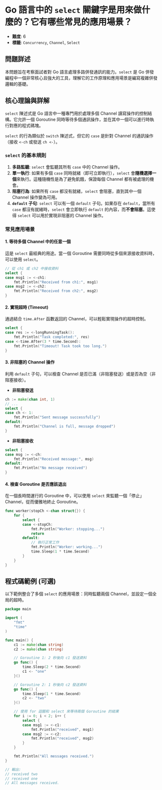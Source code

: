 # Go 語言中的 `select` 關鍵字是用來做什麼的？它有哪些常見的應用場景？

- **難度**: 6
- **標籤**: `Concurrency`, `Channel`, `Select`

## 問題詳述

本問題旨在考察面試者對 Go 語言處理多路併發通訊的能力。`select` 是 Go 併發編程中一個非常核心且強大的工具，理解它的工作原理和應用場景是編寫複雜併發邏輯的基礎。

## 核心理論與詳解

`select` 陳述式是 Go 語言中一種專門用於處理多個 Channel 讀寫操作的控制結構。它允許一個 Goroutine 同時等待多個通訊操作，並在其中一個可以進行時執行對應的程式碼塊。

`select` 的行為類似於 `switch` 陳述式，但它的 `case` 是針對 Channel 的通訊操作（接收 `<-ch` 或發送 `ch <-`）。

### `select` 的基本規則

1.  **多路監聽**: `select` 會監聽其所有 `case` 中的 Channel 操作。
2.  **單一執行**: 如果有多個 `case` 同時就緒（即可立即執行），`select` 會**隨機選擇一個**來執行。這種隨機性是為了避免飢餓，保證每個 Channel 都有被處理的機會。
3.  **阻塞行為**: 如果所有 `case` 都沒有就緒，`select` 會阻塞，直到其中一個 Channel 操作變為可用。
4.  **`default` 子句**: `select` 可以有一個 `default` 子句。如果存在 `default`，當所有 `case` 都沒有就緒時，`select` 會立即執行 `default` 的內容，而**不會阻塞**。這使得 `select` 可以用於實現非阻塞的 Channel 操作。

### 常見應用場景

#### 1. 等待多個 Channel 中的任意一個

這是 `select` 最經典的用途。當一個 Goroutine 需要同時從多個來源接收資料時，可以使用 `select`。

```go
// 從 ch1 或 ch2 中接收資料
select {
case msg1 := <-ch1:
    fmt.Println("Received from ch1:", msg1)
case msg2 := <-ch2:
    fmt.Println("Received from ch2:", msg2)
}
```

#### 2. 實現超時 (Timeout)

通過結合 `time.After` 函數返回的 Channel，可以輕鬆實現操作的超時控制。

```go
select {
case res := <-longRunningTask():
    fmt.Println("Task completed:", res)
case <-time.After(3 * time.Second):
    fmt.Println("Timeout! Task took too long.")
}
```

#### 3. 非阻塞的 Channel 操作

利用 `default` 子句，可以檢查 Channel 是否已滿（非阻塞發送）或是否為空（非阻塞接收）。

- **非阻塞發送**
```go
ch := make(chan int, 1)
// ...
select {
case ch <- 1:
    fmt.Println("Sent message successfully")
default:
    fmt.Println("Channel is full, message dropped")
}
```

- **非阻塞接收**
```go
select {
case msg := <-ch:
    fmt.Println("Received message:", msg)
default:
    fmt.Println("No message received")
}
```

#### 4. 檢查 Goroutine 是否應該退出

在一個長時間運行的 Goroutine 中，可以使用 `select` 來監聽一個「停止」Channel，從而優雅地終止 Goroutine。

```go
func worker(stopCh <-chan struct{}) {
    for {
        select {
        case <-stopCh:
            fmt.Println("Worker: stopping...")
            return
        default:
            // 執行正常工作
            fmt.Println("Worker: working...")
            time.Sleep(1 * time.Second)
        }
    }
}
```

## 程式碼範例 (可選)

以下範例整合了多個 `select` 的應用場景：同時監聽兩個 Channel，並設定一個全局的超時。

```go
package main

import (
	"fmt"
	"time"
)

func main() {
	c1 := make(chan string)
	c2 := make(chan string)

	// Goroutine 1: 2 秒後向 c1 發送資料
	go func() {
		time.Sleep(2 * time.Second)
		c1 <- "one"
	}()

	// Goroutine 2: 1 秒後向 c2 發送資料
	go func() {
		time.Sleep(1 * time.Second)
		c2 <- "two"
	}()

	// 使用 for 迴圈和 select 來等待兩個 Goroutine 的結果
	for i := 0; i < 2; i++ {
		select {
		case msg1 := <-c1:
			fmt.Println("received", msg1)
		case msg2 := <-c2:
			fmt.Println("received", msg2)
		}
	}

	fmt.Println("All messages received.")
}

// 輸出:
// received two
// received one
// All messages received.
```
